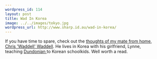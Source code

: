 ```yaml
--- 
wordpress_id: 114
layout: post
title: Wad In Korea
image: ../../images/tokyo.jpg
wordpress_url: http://www.sharp.id.au/wad-in-korea/
---
```

If you have time to spare, check out the <a href="http://wadinkorea.blogspot.com/">thoughts of my mate from home, Chris 'Waddell' Waddell</a>. He lives in Korea with his girlfriend, Lynne, teaching <a href="http://www.dundonianforbeginners.co.uk/">Dundonian </a>to Korean schoolkids. Well worth a read.
